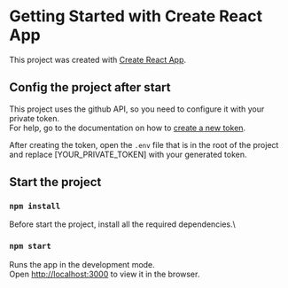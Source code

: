 # Getting Started with Create React App

This project was created with [Create React App](https://github.com/facebook/create-react-app).

## Config the project after start

This project uses the github API, so you need to configure it with your private token.\
For help, go to the documentation on how to [create a new token](https://docs.github.com/pt/authentication/keeping-your-account-and-data-secure/managing-your-personal-access-tokens#como-criar-um-fine-grained-personal-access-token).

After creating the token, open the `.env` file that is in the root of the project and replace [YOUR_PRIVATE_TOKEN] with your generated token.

## Start the project

### `npm install`

Before start the project, install all the required dependencies.\

### `npm start`

Runs the app in the development mode.\
Open [http://localhost:3000](http://localhost:3000) to view it in the browser.
